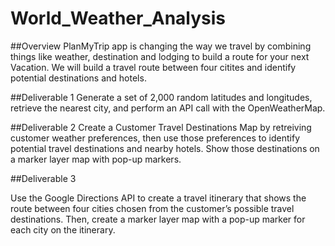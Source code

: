 # World_Weather_Analysis

##Overview
PlanMyTrip app is changing the way we travel by combining things like weather, destination and lodging to build a route for your next Vacation. We will build a travel route between four citites and identify potential destinations and hotels.

##Deliverable 1
Generate a set of 2,000 random latitudes and longitudes, retrieve the nearest city, and perform an API call with the OpenWeatherMap.

##Deliverable 2
Create a Customer Travel Destinations Map by retreiving customer weather preferences, then use those preferences to identify potential travel destinations and nearby hotels. Show those destinations on a marker layer map with pop-up markers.


##Deliverable 3

Use the Google Directions API to create a travel itinerary that shows the route between four cities chosen from the customer’s possible travel destinations. Then, create a marker layer map with a pop-up marker for each city on the itinerary.
